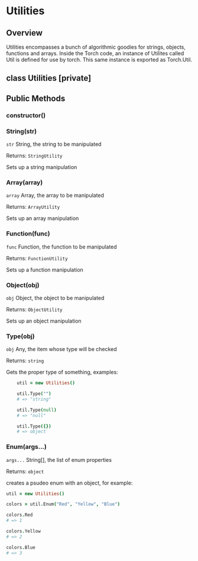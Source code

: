 # Utilities

## Overview
Utilities encompasses a bunch of algorithmic goodies for strings, objects, functions
and arrays. Inside the Torch code, an instance of Utilites called Util is defined
for use by torch. This same instance is exported as Torch.Util.

## class Utilities [private]

## Public Methods

### constructor()

### String(str)

`str` String, the string to be manipulated

Returns: `StringUtility`

Sets up a string manipulation

### Array(array)

`array` Array, the array to be manipulated

Returns: `ArrayUtility`

Sets up an array manipulation

### Function(func)

`func` Function, the function to be manipulated

Returns: `FunctionUtility`

Sets up a function manipulation

### Object(obj)

`obj` Object, the object to be manipulated

Returns: `ObjectUtility`

Sets up an object manipulation

### Type(obj)

`obj` Any, the item whose type will be checked

Returns: `string`

Gets the proper type of something, examples:
```coffeescript
    util = new Utilities()

    util.Type("")
    # => "string"

    util.Type(null)
    # => "null"

    util.Type({})
    # => object
```

### Enum(args...)

`args...` String[], the list of enum properties

Returns: `object`

creates a psudeo enum with an object, for example:
```coffeescript
util = new Utilities()

colors = util.Enum("Red", "Yellow", "Blue")

colors.Red
# => 1

colors.Yellow
# => 2

colors.Blue
# => 3
```
